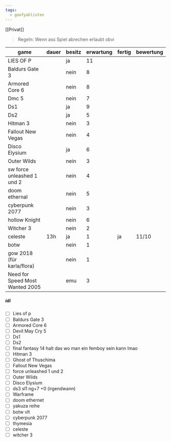 ```yaml
---
tags:
  - goofyahlisten
---
```

[[Privat]]

> Regeln: Wenn ass Spiel abrechen erlaubt obvi

| game                            | dauer | besitz | erwartung | fertig | bewertung |
| ------------------------------- | ----- | ------ | --------- | ------ | --------- |
| LIES OF P                       |       | ja     | 11        |        |           |
| Baldurs Gate 3                  |       | nein   | 8         |        |           |
| Armored Core 6                  |       | nein   | 8         |        |           |
| Dmc 5                           |       | nein   | 7         |        |           |
| Ds1                             |       | ja     | 9         |        |           |
| Ds2                             |       | ja     | 5         |        |           |
| Hitman 3                        |       | nein   | 3         |        |           |
| Fallout New Vegas               |       | nein   | 4         |        |           |
| Disco Elysium                   |       | ja     | 6         |        |           |
| Outer Wilds                     |       | nein   | 3         |        |           |
| sw force unleashed 1 und 2      |       | nein   | 4         |        |           |
| doom ethernal                   |       | nein   | 5         |        |           |
| cyberpunk 2077                  |       | nein   | 3         |        |           |
| hollow Knight                   |       | nein   | 6         |        |           |
| Witcher 3                       |       | nein   | 2         |        |           |
| celeste                         | 13h   | ja     | 1         | ja     | 11/10     |
| botw                            |       | nein   | 1         |        |           |
| gow 2018 (für karla/flora)      |       | nein   | 1         |        |           |
| Need for Speed Most Wanted 2005 |       | emu    | 3         |        |           |


##### idi
- [ ] Lies of p
- [ ] Baldurs Gate 3
- [ ] Armored Core 6
- [ ] Devil May Cry 5
- [ ] Ds1
- [ ] Ds2
- [ ] final fantasy 14 halt das wo man ein femboy sein kann lmao
- [ ] Hitman 3
- [ ] Ghost of Thuschima
- [ ] Fallout New Vegas
- [ ] force unleashed 1 und 2
- [ ] Outer Wilds
- [ ] Disco Elysium
- [ ] ds3 sl1 ng+7 +0 (irgendwann)
- [ ] Warframe
- [ ] doom ethernet
- [ ] yakuza reihe
- [ ] botw vlt
- [ ] cyberpunk 2077
- [ ] thymesia
- [ ] celeste
- [ ] witcher 3
